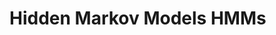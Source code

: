 # Hidden Markov Models HMMs

<!--stackedit_data:
eyJoaXN0b3J5IjpbMzUwODMxNjI0LC0yMDg4NzQ2NjEyLDczMD
k5ODExNl19
-->